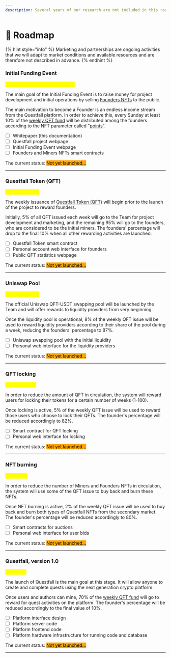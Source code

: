 ```yaml
---
description: Several years of our research are not included in this roadmap.
---
```


# 📍 Roadmap

{% hint style="info" %}
Marketing and partnerships are ongoing activities that we will adapt to market conditions and available resources and are therefore not described in advance.
{% endhint %}

### Initial Funding Event

<mark style="color:yellow;">September 2024 - October 2024</mark>

The main goal of the Initial Funding Event is to raise money for project development and initial operations by selling [Founders NFTs](tokenomics/founders-nft.md) to the public.

The main motivation to become a Founder is an endless income stream from the Questfall platform. In order to achieve this, every Sunday at least 10% of the [weekly QFT fund](tokenomics/questfall-tokens-qft.md) will be distributed among the founders according to the NFT parameter called "[points](tokenomics/founders-nft.md)".

* [ ] Whitepaper (this documentation)
* [ ] Questfall project webpage
* [ ] Initial Funding Event webpage&#x20;
* [ ] Founders and Miners NFTs smart contracts

The current status: <mark style="background-color:orange;">Not yet launched...</mark>&#x20;

***

### Questfall Token (QFT)&#x20;

<mark style="color:yellow;">November 2024</mark>

The weekly issuance of [Questfall Token (QFT)](tokenomics/questfall-tokens-qft.md) will begin prior to the launch of the project to reward founders.&#x20;

Initially, 5% of all QFT issued each week will go to the Team for project development and marketing, and the remaining 95% will go to the founders, who are considered to be the initial miners. The founders' percentage will drop to the final 10% when all other rewarding activities are launched.

* [ ] Questfall Token smart contract
* [ ] Personal account web interface for founders
* [ ] Public QFT statistics webpage

The current status: <mark style="background-color:orange;">Not yet launched...</mark>&#x20;

***

### Uniswap Pool

<mark style="color:yellow;">December 2024</mark>

The official Uniswap QFT-USDT swapping pool will be launched by the Team and will offer rewards to liquidity providers from very beginning.

Once the liquidity pool is operational, 8% of the weekly QFT issue will be used to reward liquidity providers according to their share of the pool during a week, reducing the founders' percentage to 87%.

* [ ] Uniswap swapping pool with the initial liquidity
* [ ] Personal web interface for the liquidity providers

The current status: <mark style="background-color:orange;">Not yet launched...</mark>&#x20;

***

### QFT locking

<mark style="color:yellow;">February 2025</mark>

In order to reduce the amount of QFT in circulation, the system will reward users for locking their tokens for a certain number of weeks (1-100).

Once locking is active, 5% of the weekly QFT issue will be used to reward those users who choose to lock their QFTs. The founder's percentage will be reduced accordingly to 82%.

* [ ] Smart contract for QFT locking
* [ ] Personal web interface for locking

The current status: <mark style="background-color:orange;">Not yet launched...</mark>&#x20;

***

### NFT burning

<mark style="color:yellow;">April 2025</mark>

In order to reduce the number of Miners and Founders NFTs in circulation, the system will use some of the QFT issue to buy back and burn these NFTs.

Once NFT burning is active, 2% of the weekly QFT issue will be used to buy back and burn both types of Questfall NFTs from the secondary market. The founder's percentage will be reduced accordingly to 80%.

* [ ] Smart contracts for auctions
* [ ] Personal web interface for user bids

The current status: <mark style="background-color:orange;">Not yet launched...</mark>&#x20;

***

### Questfall, version 1.0

<mark style="color:yellow;">May 2025</mark>

The launch of Questfall is the main goal at this stage. It will allow anyone to create and complete quests using the next generation crypto platform.

Once users and authors can mine, 70% of the [weekly QFT fund](roadmap.md#questfall-token-qft) will go to reward for quest activities on the platform. The founder's percentage will be reduced accordingly to the final value of 10%.

* [ ] Platform interface design
* [ ] Platform server code
* [ ] Platform frontend code
* [ ] Platform hardware infrastructure for running code and database&#x20;

The current status: <mark style="background-color:orange;">Not yet launched...</mark>&#x20;

***

